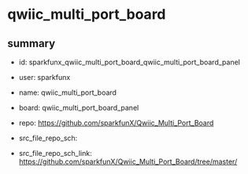 # qwiic_multi_port_board
 
## summary 
* id: sparkfunx_qwiic_multi_port_board_qwiic_multi_port_board_panel
* user: sparkfunx
* name: qwiic_multi_port_board
* board: qwiic_multi_port_board_panel
* repo: https://github.com/sparkfunX/Qwiic_Multi_Port_Board



* src_file_repo_sch: 
* src_file_repo_sch_link: https://github.com/sparkfunX/Qwiic_Multi_Port_Board/tree/master/




